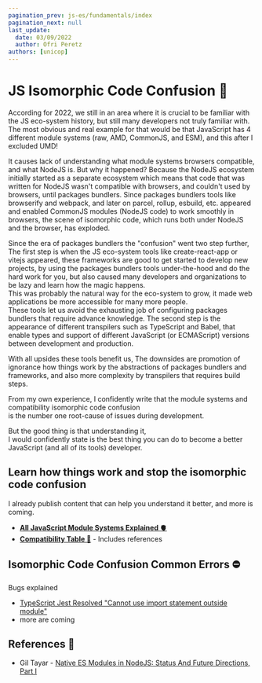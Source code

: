 ```yaml
---
pagination_prev: js-es/fundamentals/index
pagination_next: null
last_update:
  date: 03/09/2022
  author: Ofri Peretz
authors: [unicop]
---
```


# JS Isomorphic Code Confusion 🔮

According for 2022, we still in an area where it is crucial to be familiar with the JS eco-system history, but still many developers not truly familiar with.
The most obvious and real example for that would be that JavaScript has 4 different module systems (raw, AMD, CommonJS, and ESM), and this after I excluded UMD!

It causes lack of understanding what module systems browsers compatible, and what NodeJS is.
But why it happened? Because the NodeJS ecosystem initially started as a separate ecosystem which means that code that was written for NodeJS wasn't compatible with browsers, and couldn't used by browsers, until packages bundlers.
Since packages bundlers tools like browserify and webpack, and later on parcel, rollup, esbuild, etc. appeared and enabled CommonJS modules (NodeJS code) to work smoothly in browsers, the scene of isomorphic code, which runs both under NodeJS and the browser, has exploded.

Since the era of packages bundlers the "confusion" went two step further,
The first step is when the JS eco-system tools like create-react-app or vitejs appeared, these frameworks are good to get started to develop new projects, by using the packages bundlers tools under-the-hood and do the hard work for you, but also caused many developers and organizations to be lazy and learn how the magic happens. <br/>
This was probably the natural way for the eco-system to grow, it made web applications be more accessible for many more people. <br/>
These tools let us avoid the exhausting job of configuring packages bundlers that require advance knowledge.
The second step is the appearance of different transpilers such as TypeScript and Babel, that enable types and support of different JavaScript (or ECMAScript) versions between development and production.

With all upsides these tools benefit us, The downsides are promotion of ignorance how things work by the abstractions of packages bundlers and frameworks, and also more complexity by transpilers that requires build steps.

From my own experience, I confidently write that the module systems and compatibility isomorphic code confusion <br/>
is the number one root-cause of issues during development.

But the good thing is that understanding it, <br/>
I would confidently state is the best thing you can do to become a better JavaScript (and all of its tools) developer.

## Learn how things work and stop the isomorphic code confusion

I already publish content that can help you understand it better, and more is coming.

- **[All JavaScript Module Systems Explained 🫀](./javascript-module-systems-explained.md)**
- **[Compatibility Table 📐](./js-module-systems-compatibility.md)** - Includes references

<!-- and what modules browsers and NodeJS are compatible with.
This lack of understanding prevent developers to understand how things work, and this knowledge can help many of the issues developers experience on a daily basis.

How the JS eco-system developed is unlike any other programming language,
It advanced fast and in arbitrary direction, an obvious proof is the existence of 4 (not including UMD) [module systems](./javascript-module-systems-explained.md).

Telling you that to let you understand the root-cause of the isomorphic code confusion among developers

The less obvious complication is browser compatibility.
The NodeJS ecosystem initially started as a separate ecosystem, but since tools like Browserify and webpack enabled CommonJS modules to be used in the browser, the scene of isomorphic code, which runs both under NodeJS and the browser, has exploded.

The less obvious complication is browser compatibility.

Both Browsers and The NodeJS ecosystems initially started separate, but since packages bundlers tools like `webpack`, `parcels`, `rollup` and others enabled CommonJS modules to be used in the browser, the scene of isomorphic code, which runs both under NodeJS and the browser, has exploded.
Which caused everything to mixed up but where conflicts happens from time to time.

This is why `Transpilers` in the JS eco-system are so fundamental component, so let's understand what are they compared to compilers.

## TypeScript And NodeJS Isomorphic Code Confusion -->

## Isomorphic Code Confusion Common Errors ⛔

Bugs explained

- [TypeScript Jest Resolved "Cannot use import statement outside module"](../typescript/bugs-solved/typescript-jest-cannot-use-import-statement-outside-module.md)
- more are coming

## References 🔗

- Gil Tayar - [Native ES Modules in NodeJS: Status And Future Directions, Part I](https://medium.com/@giltayar/native-es-modules-in-nodejs-status-and-future-directions-part-i-ee5ea3001f71)
